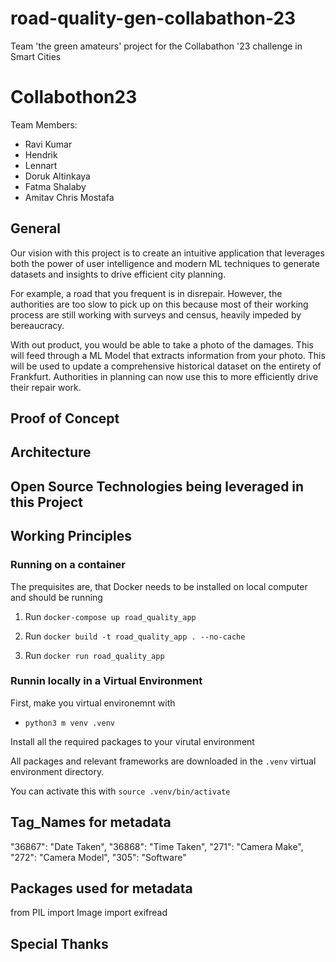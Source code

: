 # road-quality-gen-collabathon-23
Team 'the green amateurs' project for the Collabathon '23 challenge in Smart Cities

# Collabothon23

Team Members:
- Ravi Kumar
- Hendrik
- Lennart 
- Doruk Altinkaya
- Fatma Shalaby
- Amitav Chris Mostafa

## General

Our vision with this project is to create an intuitive application that leverages both the power of user intelligence and modern ML techniques to generate datasets and insights to drive efficient city planning.

For example, a road that you frequent is in disrepair. However, the authorities are too slow to pick up on this because most of their working process are still working with surveys and census, heavily impeded by bereaucracy. 

With out product, you would be able to take a photo of the damages. This will feed through a ML Model that extracts information from your photo. This will be used to update a comprehensive historical dataset on the entirety of Frankfurt. Authorities in planning can now use this to more efficiently drive their repair work. 

## Proof of Concept

## Architecture

## Open Source Technologies being leveraged in this Project

## Working Principles

### Running on a container

The prequisites are, that Docker needs to be installed on local computer and should be running

1) Run `docker-compose up road_quality_app`

2) Run `docker build -t road_quality_app . --no-cache`

3) Run `docker run road_quality_app`

### Runnin locally in a Virtual Environment

First, make you virtual environemnt with 

- `python3 m venv .venv`

Install all the required packages to your virutal environment


All packages and relevant frameworks are downloaded in the `.venv` virtual environment directory. 

You can activate this with `source .venv/bin/activate`

## Tag_Names for metadata
 "36867": "Date Taken",
 "36868": "Time Taken",
 "271": "Camera Make",
 "272": "Camera Model",
 "305": "Software"
## Packages used for metadata
from PIL import Image
import exifread




## Special Thanks 

